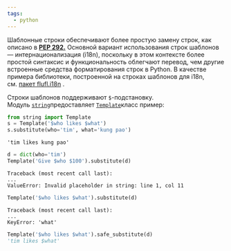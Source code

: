 ```yaml
---
tags:
  - python
---
```


Шаблонные строки обеспечивают более простую замену строк, как описано в [**PEP 292.**](https://peps.python.org/pep-0292/) Основной вариант использования строк шаблонов — интернационализация (i18n), поскольку в этом контексте более простой синтаксис и функциональность облегчают перевод, чем другие встроенные средства форматирования строк в Python. В качестве примера библиотеки, построенной на строках шаблонов для i18n, см. [пакет flufl.i18n](https://flufli18n.readthedocs.io/en/latest/) .

Строки шаблонов поддерживают `$`-подстановку.
Модуль [`string`](https://docs.python.org/3/library/string.html#module-string "строка: Обычные строковые операции.")предоставляет [`Template`](https://docs.python.org/3/library/string.html#string.Template "строка.Шаблон")класс
пример:
```python
from string import Template
s = Template('$who likes $what')
s.substitute(who='tim', what='kung pao')
```
```shell
'tim likes kung pao'
```
```python
d = dict(who='tim')
Template('Give $who $100').substitute(d)
```
```console
Traceback (most recent call last):
...
ValueError: Invalid placeholder in string: line 1, col 11
```
```python
Template('$who likes $what').substitute(d)
```
```shell
Traceback (most recent call last):
...
KeyError: 'what'
```
```python
Template('$who likes $what').safe_substitute(d)
'tim likes $what'
```

